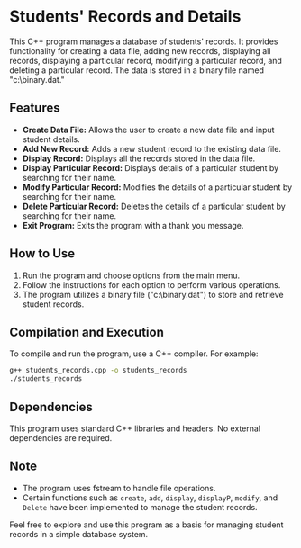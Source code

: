 # Students' Records and Details

This C++ program manages a database of students' records. It provides functionality for creating a data file, adding new records, displaying all records, displaying a particular record, modifying a particular record, and deleting a particular record. The data is stored in a binary file named "c:\\binary.dat."

## Features

- **Create Data File:** Allows the user to create a new data file and input student details.
- **Add New Record:** Adds a new student record to the existing data file.
- **Display Record:** Displays all the records stored in the data file.
- **Display Particular Record:** Displays details of a particular student by searching for their name.
- **Modify Particular Record:** Modifies the details of a particular student by searching for their name.
- **Delete Particular Record:** Deletes the details of a particular student by searching for their name.
- **Exit Program:** Exits the program with a thank you message.

## How to Use

1. Run the program and choose options from the main menu.
2. Follow the instructions for each option to perform various operations.
3. The program utilizes a binary file ("c:\\binary.dat") to store and retrieve student records.

## Compilation and Execution

To compile and run the program, use a C++ compiler. For example:

```bash
g++ students_records.cpp -o students_records
./students_records
```

## Dependencies

This program uses standard C++ libraries and headers. No external dependencies are required.

## Note

- The program uses fstream to handle file operations.
- Certain functions such as `create`, `add`, `display`, `displayP`, `modify`, and `Delete` have been implemented to manage the student records.



Feel free to explore and use this program as a basis for managing student records in a simple database system.
